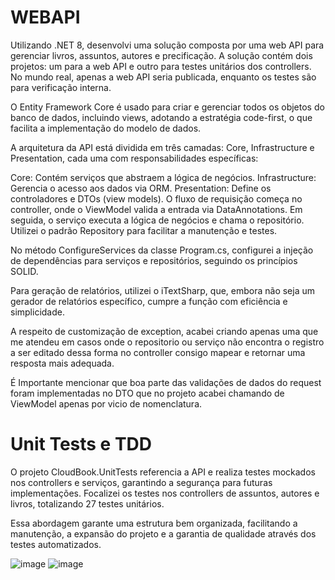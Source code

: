 # WEBAPI
Utilizando .NET 8, desenvolvi uma solução composta por uma web API para gerenciar livros, assuntos, autores e precificação. A solução contém dois projetos: um para a web API e outro para testes unitários dos controllers. No mundo real, apenas a web API seria publicada, enquanto os testes são para verificação interna.

O Entity Framework Core é usado para criar e gerenciar todos os objetos do banco de dados, incluindo views, adotando a estratégia code-first, o que facilita a implementação do modelo de dados.

A arquitetura da API está dividida em três camadas: Core, Infrastructure e Presentation, cada uma com responsabilidades específicas:

Core: Contém serviços que abstraem a lógica de negócios.
Infrastructure: Gerencia o acesso aos dados via ORM.
Presentation: Define os controladores e DTOs (view models).
O fluxo de requisição começa no controller, onde o ViewModel valida a entrada via DataAnnotations. Em seguida, o serviço executa a lógica de negócios e chama o repositório. Utilizei o padrão Repository para facilitar a manutenção e testes.

No método ConfigureServices da classe Program.cs, configurei a injeção de dependências para serviços e repositórios, seguindo os princípios SOLID.

Para geração de relatórios, utilizei o iTextSharp, que, embora não seja um gerador de relatórios específico, cumpre a função com eficiência e simplicidade.

A respeito de customização de exception, acabei criando apenas uma que me atendeu em casos onde o repositorio ou serviço não encontra o registro a ser editado dessa forma no controller consigo mapear e retornar uma resposta mais adequada.

É Importante mencionar que boa parte das validações de dados do request foram implementadas no DTO que no projeto acabei chamando de ViewModel apenas por vicio de nomenclatura.


# Unit Tests e TDD
O projeto CloudBook.UnitTests referencia a API e realiza testes mockados nos controllers e serviços, garantindo a segurança para futuras implementações. Focalizei os testes nos controllers de assuntos, autores e livros, totalizando 27 testes unitários.

Essa abordagem garante uma estrutura bem organizada, facilitando a manutenção, a expansão do projeto e a garantia de qualidade através dos testes automatizados.

![image](https://github.com/user-attachments/assets/f781a8ea-3c47-437e-a340-e0dfa3a121a3)
![image](https://github.com/user-attachments/assets/c720bae2-2f88-46dc-b554-b208f0123c75)
